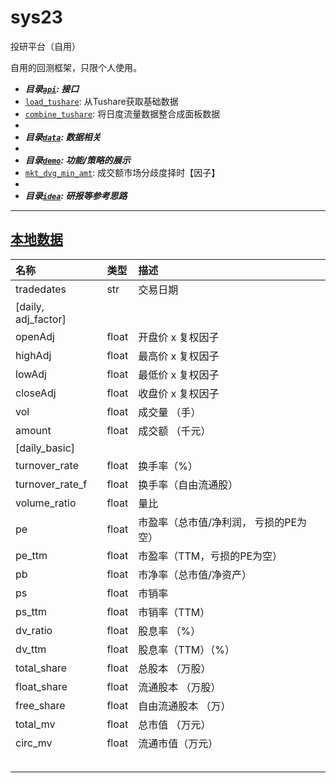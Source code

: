 # sys23
投研平台（自用）

自用的回测框架，只限个人使用。

- ***目录[`api`](api): 接口***
- [`load_tushare`](data/load_tushare.py): 从Tushare获取基础数据
- [`combine_tushare`](data/combine_tushare.py): 将日度流量数据整合成面板数据
- 
- ***目录[`data`](data): 数据相关***
- 
- ***目录[`demo`](demo): 功能/策略的展示***
- [`mkt_dvg_min_amt`](demo/mkt_dvg_min_amt.ipynb): 成交额市场分歧度择时【因子】
- 
- ***目录[`idea`](./idea/): 研报等参考思路***


---

## [本地数据](./cache)

| 名称                | 类型  | 描述                                   |
| :------------------ | :---- | :------------------------------------- |
| tradedates          | str   | 交易日期                               |
| [daily, adj_factor] |       |                                        |
| openAdj             | float | 开盘价 x 复权因子                      |
| highAdj             | float | 最高价 x 复权因子                      |
| lowAdj              | float | 最低价 x 复权因子                      |
| closeAdj            | float | 收盘价 x 复权因子                      |
| vol                 | float | 成交量 （手）                          |
| amount              | float | 成交额 （千元）                        |
| [daily_basic]       |       |                                        |
| turnover_rate       | float | 换手率（%）                            |
| turnover_rate_f     | float | 换手率（自由流通股）                   |
| volume_ratio        | float | 量比                                   |
| pe                  | float | 市盈率（总市值/净利润， 亏损的PE为空） |
| pe_ttm              | float | 市盈率（TTM，亏损的PE为空）            |
| pb                  | float | 市净率（总市值/净资产）                |
| ps                  | float | 市销率                                 |
| ps_ttm              | float | 市销率（TTM）                          |
| dv_ratio            | float | 股息率 （%）                           |
| dv_ttm              | float | 股息率（TTM）（%）                     |
| total_share         | float | 总股本 （万股）                        |
| float_share         | float | 流通股本 （万股）                      |
| free_share          | float | 自由流通股本 （万）                    |
| total_mv            | float | 总市值 （万元）                        |
| circ_mv             | float | 流通市值（万元）                       |
|                     |       |                                        |
|                     |       |                                        |
|                     |       |                                        |
|                     |       |                                        |
|                     |       |                                        |

